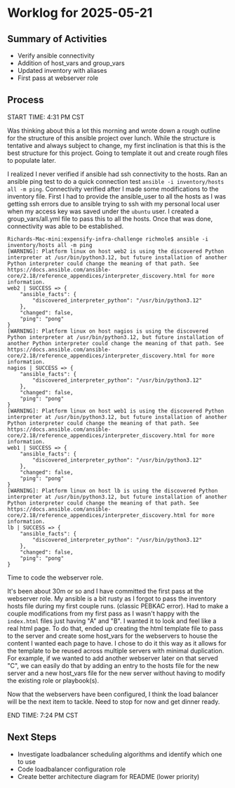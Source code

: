 # Worklog for 2025-05-21

## Summary of Activities
- Verify ansible connectivity
- Addition of host_vars and group_vars
- Updated inventory with aliases
- First pass at webserver role


## Process

START TIME: 4:31 PM CST

Was thinking about this a lot this morning and wrote down a rough outline for the structure of this ansible project over
lunch.  While the structure is tentative and always subject to change, my first inclination is that this is the best
structure for this project.  Going to template it out and create rough files to populate later.

I realized I never verified if ansible had ssh connectivity to the hosts.  Ran an ansible ping test to do a quick connection
test `ansible -i inventory/hosts all -m ping`.  Connectivity verified after I made some modifications to the inventory file.
First I had to provide the ansible_user to all the hosts as I was getting ssh errors due to ansible trying to ssh with my
personal local user when my access key was saved under the `ubuntu` user.  I created a group_vars/all.yml file to pass this
to all the hosts.  Once that was done, connectivity was able to be established. 

```
Richards-Mac-mini:expensify-infra-challenge richmole$ ansible -i inventory/hosts all -m ping
[WARNING]: Platform linux on host web2 is using the discovered Python interpreter at /usr/bin/python3.12, but future installation of another Python interpreter could change the meaning of that path. See https://docs.ansible.com/ansible-
core/2.18/reference_appendices/interpreter_discovery.html for more information.
web2 | SUCCESS => {
    "ansible_facts": {
        "discovered_interpreter_python": "/usr/bin/python3.12"
    },
    "changed": false,
    "ping": "pong"
}
[WARNING]: Platform linux on host nagios is using the discovered Python interpreter at /usr/bin/python3.12, but future installation of another Python interpreter could change the meaning of that path. See https://docs.ansible.com/ansible-
core/2.18/reference_appendices/interpreter_discovery.html for more information.
nagios | SUCCESS => {
    "ansible_facts": {
        "discovered_interpreter_python": "/usr/bin/python3.12"
    },
    "changed": false,
    "ping": "pong"
}
[WARNING]: Platform linux on host web1 is using the discovered Python interpreter at /usr/bin/python3.12, but future installation of another Python interpreter could change the meaning of that path. See https://docs.ansible.com/ansible-
core/2.18/reference_appendices/interpreter_discovery.html for more information.
web1 | SUCCESS => {
    "ansible_facts": {
        "discovered_interpreter_python": "/usr/bin/python3.12"
    },
    "changed": false,
    "ping": "pong"
}
[WARNING]: Platform linux on host lb is using the discovered Python interpreter at /usr/bin/python3.12, but future installation of another Python interpreter could change the meaning of that path. See https://docs.ansible.com/ansible-
core/2.18/reference_appendices/interpreter_discovery.html for more information.
lb | SUCCESS => {
    "ansible_facts": {
        "discovered_interpreter_python": "/usr/bin/python3.12"
    },
    "changed": false,
    "ping": "pong"
}
```

Time to code the webserver role. 

It's been about 30m or so and I have committed the first pass at the webserver role.  My ansible is a bit rusty as I 
forgot to pass the inventory hosts file during my first couple runs. (classic PEBKAC error).  Had to make a couple 
modifications from my first pass as I wasn't happy with the `index.html` files just having "A" and "B".  I wanted it
to look and feel like a real html page. To do that, ended up creating the html template file to pass to the server and
create some host_vars for the webservers to house the content I wanted each page to have. I chose to do it this way as
it allows for the template to be reused across multiple servers with minimal duplication. For example, if we wanted to 
add another webserver later on that served "C", we can easily do that by adding an entry to the hosts file for the new 
server and a new host_vars file for the new server without having to modify the existing role or playbook(s).

<PHOTO HERE OF SERVER A. TO BE INSERTED LATER> 
<PHOTO HERE OF SERVER B. TO BE INSERTED LATER> 

Now that the webservers have been configured, I think the load balancer will be the next item to tackle.  Need to stop
for now and get dinner ready.

END TIME: 7:24 PM CST


## Next Steps
- Investigate loadbalancer scheduling algorithms and identify which one to use
- Code loadbalancer configuration role
- Create better architecture diagram for README (lower priority)